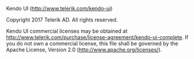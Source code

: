 Kendo UI (http://www.telerik.com/kendo-ui)

Copyright 2017 Telerik AD. All rights reserved.

Kendo UI commercial licenses may be obtained at http://www.telerik.com/purchase/license-agreement/kendo-ui-complete. If you do not own a commercial license, this file shall be governed by the Apache License, Version 2.0 (http://www.apache.org/licenses/).
